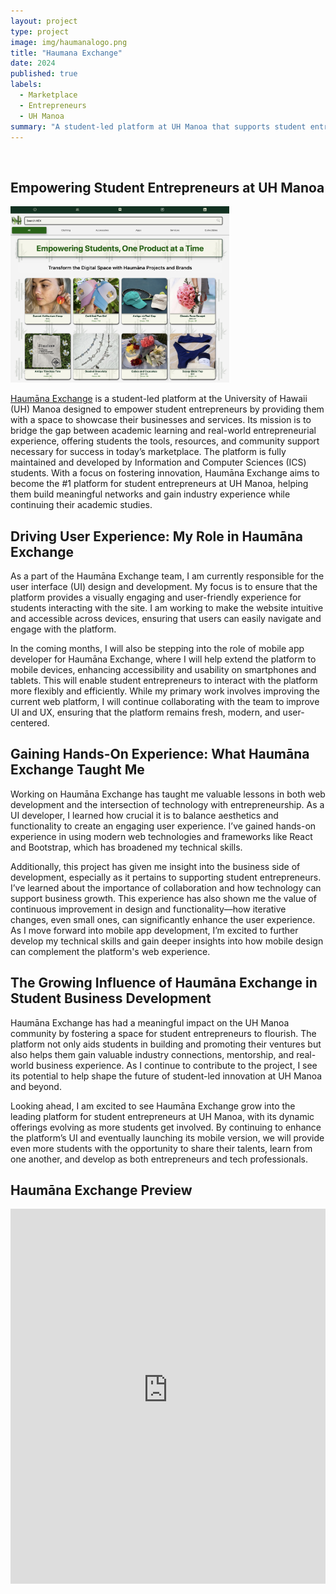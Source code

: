 ```yaml
---
layout: project
type: project
image: img/haumanalogo.png
title: "Haumana Exchange"
date: 2024
published: true
labels:
  - Marketplace 
  - Entrepreneurs
  - UH Manoa
summary: "A student-led platform at UH Manoa that supports student entrepreneurs with resources, mentorship, and community to grow their businesses"
---
```


<br/>

## Empowering Student Entrepreneurs at UH Manoa

<img width="350px" class="float-start pe-4" src="../img/haumanalanding.png">

[Haumāna Exchange](https://www.haumanaexchange.org/) is a student-led platform at the University of Hawaii (UH) Manoa designed to empower student entrepreneurs by providing them with a space to showcase their businesses and services. Its mission is to bridge the gap between academic learning and real-world entrepreneurial experience, offering students the tools, resources, and community support necessary for success in today’s marketplace. The platform is fully maintained and developed by Information and Computer Sciences (ICS) students. With a focus on fostering innovation, Haumāna Exchange aims to become the #1 platform for student entrepreneurs at UH Manoa, helping them build meaningful networks and gain industry experience while continuing their academic studies.


## Driving User Experience: My Role in Haumāna Exchange

As a part of the Haumāna Exchange team, I am currently responsible for the user interface (UI) design and development. My focus is to ensure that the platform provides a visually engaging and user-friendly experience for students interacting with the site. I am working to make the website intuitive and accessible across devices, ensuring that users can easily navigate and engage with the platform.

In the coming months, I will also be stepping into the role of mobile app developer for Haumāna Exchange, where I will help extend the platform to mobile devices, enhancing accessibility and usability on smartphones and tablets. This will enable student entrepreneurs to interact with the platform more flexibly and efficiently. While my primary work involves improving the current web platform, I will continue collaborating with the team to improve UI and UX, ensuring that the platform remains fresh, modern, and user-centered.


## Gaining Hands-On Experience: What Haumāna Exchange Taught Me

Working on Haumāna Exchange has taught me valuable lessons in both web development and the intersection of technology with entrepreneurship. As a UI developer, I learned how crucial it is to balance aesthetics and functionality to create an engaging user experience. I’ve gained hands-on experience in using modern web technologies and frameworks like React and Bootstrap, which has broadened my technical skills.

Additionally, this project has given me insight into the business side of development, especially as it pertains to supporting student entrepreneurs. I’ve learned about the importance of collaboration and how technology can support business growth. This experience has also shown me the value of continuous improvement in design and functionality—how iterative changes, even small ones, can significantly enhance the user experience. As I move forward into mobile app development, I’m excited to further develop my technical skills and gain deeper insights into how mobile design can complement the platform's web experience.


## The Growing Influence of Haumāna Exchange in Student Business Development

Haumāna Exchange has had a meaningful impact on the UH Manoa community by fostering a space for student entrepreneurs to flourish. The platform not only aids students in building and promoting their ventures but also helps them gain valuable industry connections, mentorship, and real-world business experience. As I continue to contribute to the project, I see its potential to help shape the future of student-led innovation at UH Manoa and beyond.

Looking ahead, I am excited to see Haumāna Exchange grow into the leading platform for student entrepreneurs at UH Manoa, with its dynamic offerings evolving as more students get involved. By continuing to enhance the platform’s UI and eventually launching its mobile version, we will provide even more students with the opportunity to share their talents, learn from one another, and develop as both entrepreneurs and tech professionals.

## Haumāna Exchange Preview

<iframe src="https://www.haumanaexchange.org/" width="100%" height="600px" frameborder="0" title="Haumāna Exchange"></iframe>

<br/>
